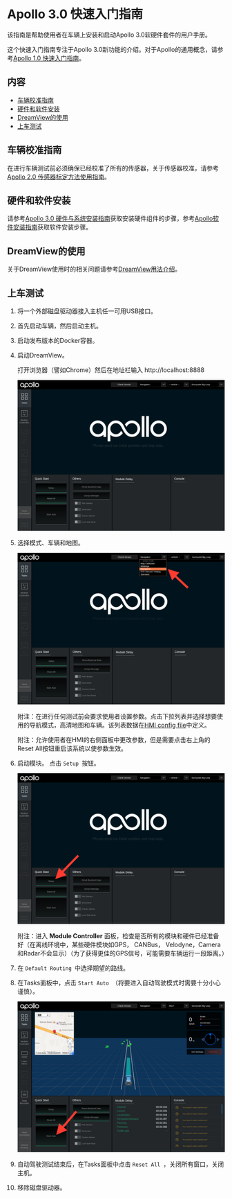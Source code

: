 # Apollo 3.0 快速入门指南

该指南是帮助使用者在车辆上安装和启动Apollo 3.0软硬件套件的用户手册。

这个快速入门指南专注于Apollo 3.0新功能的介绍。对于Apollo的通用概念，请参考[Apollo 1.0 快速入门指南](https://github.com/ApolloAuto/apollo/blob/master/docs/quickstart/apollo_1_0_quick_start_cn.md)。

## 内容
- [车辆校准指南](#车辆校准指南)
- [硬件和软件安装](#硬件和软件安装)
- [DreamView的使用](#硬件和软件安装)
- [上车测试](#上车测试)

## 车辆校准指南
在进行车辆测试前必须确保已经校准了所有的传感器，关于传感器校准，请参考[Apollo 2.0 传感器标定方法使用指南](https://github.com/ApolloAuto/apollo/blob/master/docs/quickstart/apollo_2_0_sensor_calibration_guide_cn.md)。

## 硬件和软件安装
请参考[Apollo 3.0 硬件与系统安装指南](https://github.com/ApolloAuto/apollo/blob/master/docs/quickstart/apollo_3_0_hardware_system_installation_guide_cn.md)获取安装硬件组件的步骤，参考[Apollo软件安装指南](https://github.com/ApolloAuto/apollo/blob/master/docs/quickstart/apollo_software_installation_guide_cn.md)获取软件安装步骤。

## DreamView的使用
关于DreamView使用时的相关问题请参考[DreamView用法介绍](https://github.com/ApolloAuto/apollo/blob/master/docs/specs/dreamview_usage_table_cn.md)。

## 上车测试
1. 将一个外部磁盘驱动器接入主机任一可用USB接口。
2. 首先启动车辆，然后启动主机。
3. 启动发布版本的Docker容器。
4. 启动DreamView。

   打开浏览器（譬如Chrome）然后在地址栏输入 http://localhost:8888
   
   ![](images/dreamview_2_5.png)
   
5. 选择模式、车辆和地图。

   ![](images/dreamview_2_5_setup_profile.png)
   
   附注：在进行任何测试前会要求使用者设置参数。点击下拉列表并选择想要使用的导航模式，高清地图和车辆。该列表数据在[HMI config file](https://raw.githubusercontent.com/ApolloAuto/apollo/master/modules/dreamview/conf/hmi.conf)中定义。
   
   附注：允许使用者在HMI的右侧面板中更改参数，但是需要点击右上角的Reset All按钮重启该系统以使参数生效。
   
6. 启动模块。
   点击 `Setup `按钮。
   
   ![](images/dreamview_2_5_setup.png)
   
   附注：进入 **Module Controller** 面板，检查是否所有的模块和硬件已经准备好（在离线环境中，某些硬件模块如GPS， CANBus， Velodyne，Camera和Radar不会显示）（为了获得更佳的GPS信号，可能需要车辆运行一段距离。）

7. 在 `Default Routing `中选择期望的路线。

8. 在Tasks面板中，点击 `Start Auto `（将要进入自动驾驶模式时需要十分小心谨慎）。

   ![](images/dreamview_2_5_start_auto.png)

9. 自动驾驶测试结束后，在Tasks面板中点击 `Reset All `，关闭所有窗口，关闭主机。

10. 移除磁盘驱动器。
